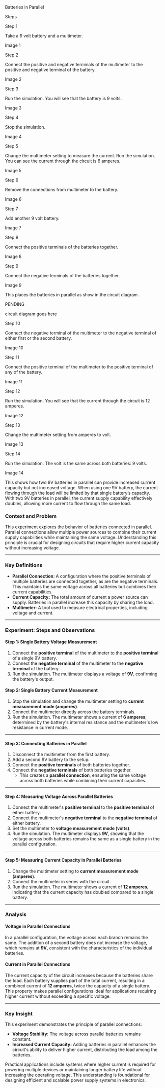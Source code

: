 Batteries in Parallel

Steps

Step 1

Take a 9 volt battery and a multimeter.

Image 1

Step 2

Connect the positive and negative terminals of the multimeter to the positive and negative terminal of the battery.

Image 2

Step 3

Run the simulation. You will see that the battery is 9 volts.

Image 3

Step 4

Stop the simulation.

Image 4

Step 5

Change the multimeter setting to measure the current. Run the simulation. You can see the current through the circuit is 6 amperes.

Image 5

Step 6

Remove the connections from multimeter to the battery.

Image 6

Step 7

Add another 9 volt battery.

Image 7

Step 8

Connect the positive terminals of the batteries together.

Image 8

Step 9

Connect the negative terminals of the batteries together.

Image 9

This places the batteries in parallel as show in the circuit diagram.

PENDING

circuit diagram goes here

Step 10

Connect the negative terminal of the multimeter to the negative terminal of either first or the second battery.

Image 10

Step 11

Connect the positive terminal of the multimeter to the positive terminal of any of the battery.

Image 11

Step 12

Run the simulation. You will see that the current through the circuit is 12 amperes.

Image 12

Step 13

Change the multimeter setting from amperes to volt.

Image 13

Step 14

Run the simulation. The volt is the same across both batteries: 9 volts.

Image 14

This shows how two 9V batteries in parallel can provide increased current capacity but not increased voltage. When using one 9V battery, the current flowing through the load will be limited by that single battery’s capacity. With two 9V batteries in parallel, the current supply capability effectively doubles, allowing more current to flow through the same load.

### Context and Problem  

This experiment explores the behavior of batteries connected in parallel. Parallel connections allow multiple power sources to combine their current supply capabilities while maintaining the same voltage. Understanding this principle is crucial for designing circuits that require higher current capacity without increasing voltage.

---

### Key Definitions  

- **Parallel Connection:** A configuration where the positive terminals of multiple batteries are connected together, as are the negative terminals. This maintains the same voltage across all batteries but combines their current capabilities.  
- **Current Capacity:** The total amount of current a power source can supply. Batteries in parallel increase this capacity by sharing the load.  
- **Multimeter:** A tool used to measure electrical properties, including voltage and current.  

---

### Experiment: Steps and Observations  

#### **Step 1: Single Battery Voltage Measurement**  
1. Connect the **positive terminal** of the multimeter to the **positive terminal** of a single 9V battery.  
2. Connect the **negative terminal** of the multimeter to the **negative terminal** of the battery.  
3. Run the simulation. The multimeter displays a voltage of **9V**, confirming the battery's output.  

#### **Step 2: Single Battery Current Measurement**  
1. Stop the simulation and change the multimeter setting to **current measurement mode (amperes)**.  
2. Connect the multimeter directly across the battery terminals.  
3. Run the simulation. The multimeter shows a current of **6 amperes**, determined by the battery's internal resistance and the multimeter's low resistance in current mode.  

---

#### **Step 3: Connecting Batteries in Parallel**  
1. Disconnect the multimeter from the first battery.  
2. Add a second 9V battery to the setup.  
3. Connect the **positive terminals** of both batteries together.  
4. Connect the **negative terminals** of both batteries together.  
   - This creates a **parallel connection**, ensuring the same voltage across both batteries while combining their current capacities.  

---

#### **Step 4: Measuring Voltage Across Parallel Batteries**  
1. Connect the multimeter's **positive terminal** to the **positive terminal** of either battery.  
2. Connect the multimeter's **negative terminal** to the **negative terminal** of either battery.  
3. Set the multimeter to **voltage measurement mode (volts)**.  
4. Run the simulation. The multimeter displays **9V**, showing that the voltage across both batteries remains the same as a single battery in the parallel configuration.

---

#### **Step 5: Measuring Current Capacity in Parallel Batteries**  
1. Change the multimeter setting to **current measurement mode (amperes)**.  
2. Connect the multimeter in series with the circuit.  
3. Run the simulation. The multimeter shows a current of **12 amperes**, indicating that the current capacity has doubled compared to a single battery.

---

### Analysis  

#### Voltage in Parallel Connections  
In a parallel configuration, the voltage across each branch remains the same. The addition of a second battery does not increase the voltage, which remains at **9V**, consistent with the characteristics of the individual batteries.

#### Current in Parallel Connections  
The current capacity of the circuit increases because the batteries share the load. Each battery supplies part of the total current, resulting in a combined current of **12 amperes**, twice the capacity of a single battery. This property makes parallel configurations ideal for applications requiring higher current without exceeding a specific voltage.

---

### Key Insight  

This experiment demonstrates the principle of parallel connections:  
- **Voltage Stability:** The voltage across parallel batteries remains constant.  
- **Increased Current Capacity:** Adding batteries in parallel enhances the circuit's ability to deliver higher current, distributing the load among the batteries.  

Practical applications include systems where higher current is required for powering multiple devices or maintaining longer battery life without increasing the operating voltage. This understanding is foundational for designing efficient and scalable power supply systems in electronics.
